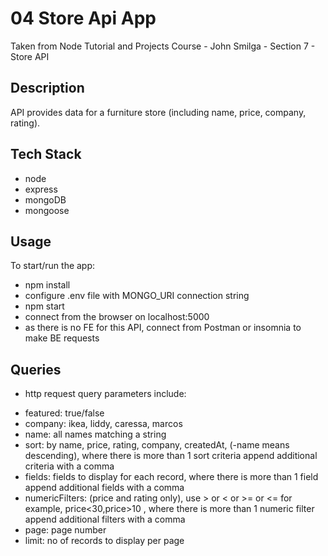 # 04 Store Api App

Taken from Node Tutorial and Projects Course - John Smilga - Section 7 - Store API

## Description

API provides data for a furniture store (including name, price, company, rating).

## Tech Stack

- node
- express
- mongoDB
- mongoose

## Usage

To start/run the app:

- npm install
- configure .env file with MONGO_URI connection string
- npm start
- connect from the browser on localhost:5000
- as there is no FE for this API, connect from Postman or insomnia to make BE requests

## Queries

- http request query parameters include:

* featured: true/false
* company: ikea, liddy, caressa, marcos
* name: all names matching a string
* sort: by name, price, rating, company, createdAt, (-name means descending), where there is more than 1 sort criteria append additional criteria with a comma
* fields: fields to display for each record, where there is more than 1 field append additional fields with a comma
* numericFilters: (price and rating only), use > or < or >= or <= for example, price<30,price>10 , where there is more than 1 numeric filter append additional filters with a comma
* page: page number
* limit: no of records to display per page
